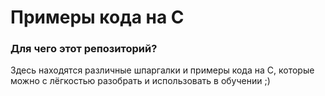 # Примеры кода на C
### Для чего этот репозиторий?
Здесь находятся различные шпаргалки и примеры кода на C, которые можно с лёгкостью разобрать и использовать в обучении ;)